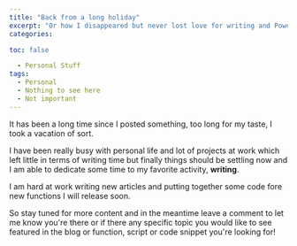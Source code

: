 ```yaml
---
title: "Back from a long holiday"
excerpt: "Or how I disappeared but never lost love for writing and PowerShell"
categories:

toc: false

  - Personal Stuff
tags:
  - Personal
  - Nothing to see here
  - Not important
---
```


It has been a long time since I posted something, too long for my taste, I took a vacation of sort.

I have been really busy with personal life and lot of projects at work which left little in terms of writing time but finally things should be settling now and I am able to dedicate some time to my favorite activity, **writing**.

I am hard at work writing new articles and putting together some code fore new functions I will release soon.

So stay tuned for more content and in the meantime leave a comment to let me know you're there or if there any specific topic you would like to see featured in the blog or function, script or code snippet you're looking for!
